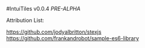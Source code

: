 #IntuiTiles v0.0.4 *PRE-ALPHA*

Attribution List:

https://github.com/jodyalbritton/stexjs
https://github.com/frankandrobot/sample-es6-library